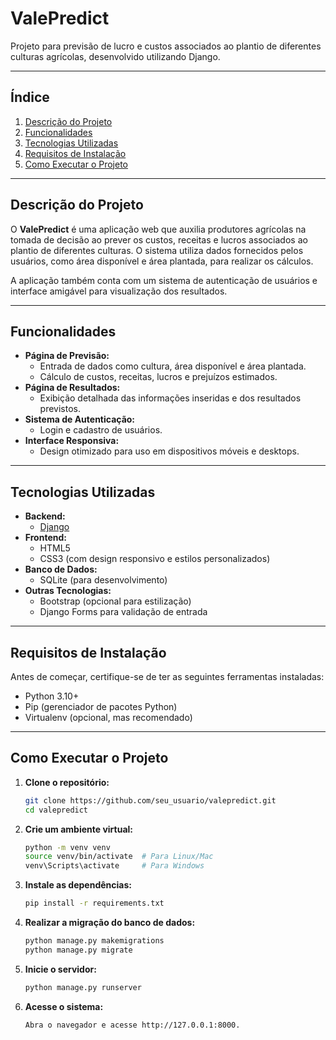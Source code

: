 # **ValePredict**

Projeto para previsão de lucro e custos associados ao plantio de diferentes culturas agrícolas, desenvolvido utilizando Django.

---

## **Índice**
1. [Descrição do Projeto](#descrição-do-projeto)
2. [Funcionalidades](#funcionalidades)
3. [Tecnologias Utilizadas](#tecnologias-utilizadas)
4. [Requisitos de Instalação](#requisitos-de-instalação)
5. [Como Executar o Projeto](#como-executar-o-projeto)

---

## **Descrição do Projeto**

O **ValePredict** é uma aplicação web que auxilia produtores agrícolas na tomada de decisão ao prever os custos, receitas e lucros associados ao plantio de diferentes culturas. O sistema utiliza dados fornecidos pelos usuários, como área disponível e área plantada, para realizar os cálculos.

A aplicação também conta com um sistema de autenticação de usuários e interface amigável para visualização dos resultados.

---

## **Funcionalidades**

- **Página de Previsão:**
  - Entrada de dados como cultura, área disponível e área plantada.
  - Cálculo de custos, receitas, lucros e prejuízos estimados.
- **Página de Resultados:**
  - Exibição detalhada das informações inseridas e dos resultados previstos.
- **Sistema de Autenticação:**
  - Login e cadastro de usuários.
- **Interface Responsiva:**
  - Design otimizado para uso em dispositivos móveis e desktops.

---

## **Tecnologias Utilizadas**

- **Backend:**
  - [Django](https://www.djangoproject.com/)
- **Frontend:**
  - HTML5
  - CSS3 (com design responsivo e estilos personalizados)
- **Banco de Dados:**
  - SQLite (para desenvolvimento)
- **Outras Tecnologias:**
  - Bootstrap (opcional para estilização)
  - Django Forms para validação de entrada

---

## **Requisitos de Instalação**

Antes de começar, certifique-se de ter as seguintes ferramentas instaladas:

- Python 3.10+
- Pip (gerenciador de pacotes Python)
- Virtualenv (opcional, mas recomendado)

---

## **Como Executar o Projeto**

1. **Clone o repositório:**

   ```bash
   git clone https://github.com/seu_usuario/valepredict.git
   cd valepredict


2. **Crie um ambiente virtual:**
   ```bash
   python -m venv venv
   source venv/bin/activate  # Para Linux/Mac
   venv\Scripts\activate     # Para Windows
3. **Instale as dependências:**
   ```bash
   pip install -r requirements.txt

4. **Realizar a migração do banco de dados:**
   ```bash
   python manage.py makemigrations
   python manage.py migrate

5. **Inicie o servidor:**
   ```bash
   python manage.py runserver

6. **Acesse o sistema:**
   ```bash
   Abra o navegador e acesse http://127.0.0.1:8000.

